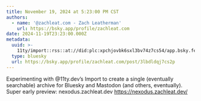 ```yaml
---
title: November 19, 2024 at 5:23:00 PM CST
authors:
  - name: '@zachleat.com - Zach Leatherman'
    url: https://bsky.app/profile/zachleat.com
date: 2024-11-19T23:23:00.000Z
metadata:
  uuid: >-
    11ty/import::rss::at://did:plc:xpchjovbk6sxl3bv74z7cs54/app.bsky.feed.post/3lbdldqj7cs2p
  type: bluesky
  url: https://bsky.app/profile/zachleat.com/post/3lbdldqj7cs2p
---
```

Experimenting with @11ty.dev’s Import to create a single (eventually searchable) archive for Bluesky and Mastodon (and others, eventually). Super early preview: nexodus.zachleat.dev https://nexodus.zachleat.dev/